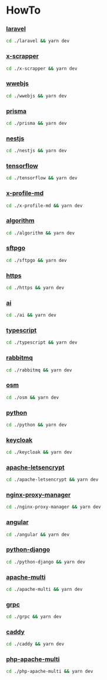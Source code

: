 # HowTo

### [laravel](./laravel)
```bash
cd ./laravel && yarn dev
```

### [x-scrapper](./x-scrapper)
```bash
cd ./x-scrapper && yarn dev
```

### [wwebjs](./wwebjs)
```bash
cd ./wwebjs && yarn dev
```

### [prisma](./prisma)
```bash
cd ./prisma && yarn dev
```

### [nestjs](./nestjs)
```bash
cd ./nestjs && yarn dev
```

### [tensorflow](./tensorflow)
```bash
cd ./tensorflow && yarn dev
```

### [x-profile-md](./x-profile-md)
```bash
cd ./x-profile-md && yarn dev
```

### [algorithm](./algorithm)
```bash
cd ./algorithm && yarn dev
```

### [sftpgo](./sftpgo)
```bash
cd ./sftpgo && yarn dev
```

### [https](./https)
```bash
cd ./https && yarn dev
```

### [ai](./ai)
```bash
cd ./ai && yarn dev
```

### [typescript](./typescript)
```bash
cd ./typescript && yarn dev
```

### [rabbitmq](./rabbitmq)
```bash
cd ./rabbitmq && yarn dev
```

### [osm](./osm)
```bash
cd ./osm && yarn dev
```

### [python](./python)
```bash
cd ./python && yarn dev
```

### [keycloak](./keycloak)
```bash
cd ./keycloak && yarn dev
```

### [apache-letsencrypt](./apache-letsencrypt)
```bash
cd ./apache-letsencrypt && yarn dev
```

### [nginx-proxy-manager](./nginx-proxy-manager)
```bash
cd ./nginx-proxy-manager && yarn dev
```

### [angular](./angular)
```bash
cd ./angular && yarn dev
```

### [python-django](./python-django)
```bash
cd ./python-django && yarn dev
```

### [apache-multi](./apache-multi)
```bash
cd ./apache-multi && yarn dev
```

### [grpc](./grpc)
```bash
cd ./grpc && yarn dev
```

### [caddy](./caddy)
```bash
cd ./caddy && yarn dev
```

### [php-apache-multi](./php-apache-multi)
```bash
cd ./php-apache-multi && yarn dev
```
